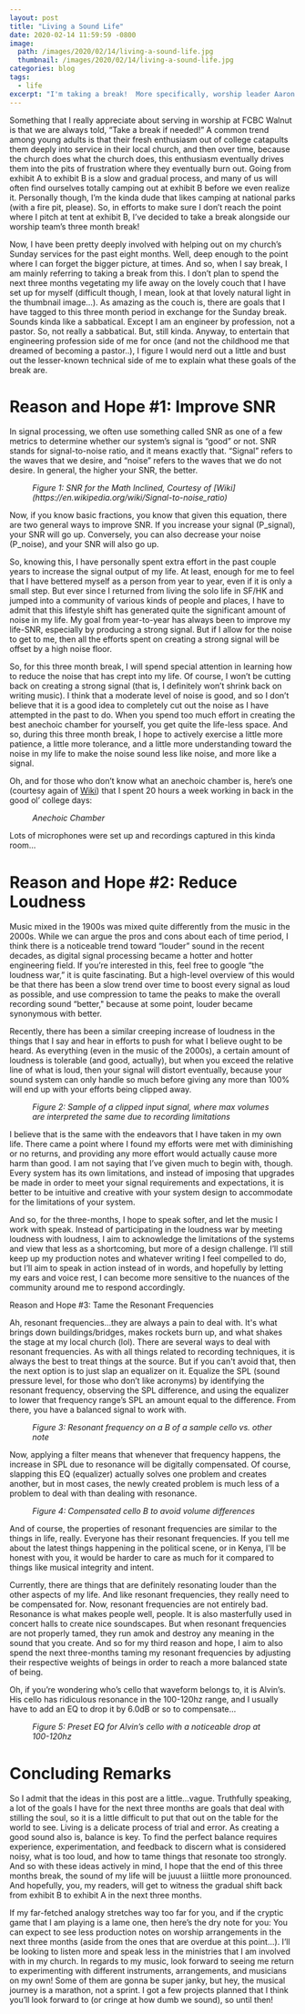 ```yaml
---
layout: post
title: "Living a Sound Life"
date: 2020-02-14 11:59:59 -0800
image: 
  path: /images/2020/02/14/living-a-sound-life.jpg
  thumbnail: /images/2020/02/14/living-a-sound-life.jpg
categories: blog
tags:
  - life
excerpt: "I'm taking a break!  More specifically, worship leader Aaron Lee is taking a break.  This means that I have three months to re-evaluate how I have distributed my resources.  In this post, I apply basic signal processing concepts to explain how I conduct a portion of my life.  This post is different from the usual production note that I write, so I hope that it is a positive indicator of the musical adventure that I plan to re-embark on!  "
---
```


Something that I really appreciate about serving in worship at FCBC Walnut is that we are always told, “Take a break if needed!”  A common trend among young adults is that their fresh enthusiasm out of college catapults them deeply into service in their local church, and then over time, because the church does what the church does, this enthusiasm eventually drives them into the pits of frustration where they eventually burn out.  Going from exhibit A to exhibit B is a slow and gradual process, and many of us will often find ourselves totally camping out at exhibit B before we even realize it.  Personally though, I’m the kinda dude that likes camping at national parks (with a fire pit, please).  So, in efforts to make sure I don’t reach the point where I pitch at tent at exhibit B, I’ve decided to take a break alongside our worship team’s three month break!

Now, I have been pretty deeply involved with helping out on my church’s Sunday services for the past eight months.  Well, deep enough to the point where I can forget the bigger picture, at times.  And so, when I say break, I am mainly referring to taking a break from this.  I don’t plan to spend the next three months vegetating my life away on the lovely couch that I have set up for myself (difficult though, I mean, look at that lovely natural light in the thumbnail image…).  As amazing as the couch is, there are goals that I have tagged to this three month period in exchange for the Sunday break.  Sounds kinda like a sabbatical.  Except I am an engineer by profession, not a pastor.  So, not really a sabbatical.  But, still kinda.  Anyway, to entertain that engineering profession side of me for once (and not the childhood me that dreamed of becoming a pastor..), I figure I would nerd out a little and bust out the lesser-known technical side of me to explain what these goals of the break are.

# Reason and Hope #1: Improve SNR

In signal processing, we often use something called SNR as one of a few metrics to determine whether our system’s signal is “good” or not.  SNR stands for signal-to-noise ratio, and it means exactly that.  “Signal” refers to the waves that we desire, and “noise” refers to the waves that we do not desire.  In general, the higher your SNR, the better.

<figure class="align-center">
    <img src="/images/2020/02/14/figure-1-snr-for-the-math-inclined-courtesy-of-wiki.png" alt="">
    <figcaption><i>Figure 1: SNR for the Math Inclined, Courtesy of [Wiki](https://en.wikipedia.org/wiki/Signal-to-noise_ratio)</i></figcaption>
</figure>

Now, if you know basic fractions, you know that given this equation, there are two general ways to improve SNR.  If you increase your signal (P_signal), your SNR will go up.  Conversely, you can also decrease your noise (P_noise), and your SNR will also go up.

So, knowing this, I have personally spent extra effort in the past couple years to increase the signal output of my life.  At least, enough for me to feel that I have bettered myself as a person from year to year, even if it is only a small step.  But ever since I returned from living the solo life in SF/HK and jumped into a community of various kinds of people and places, I have to admit that this lifestyle shift has generated quite the significant amount of noise in my life.  My goal from year-to-year has always been to improve my life-SNR, especially by producing a strong signal.  But if I allow for the noise to get to me, then all the efforts spent on creating a strong signal will be offset by a high noise floor.

So, for this three month break, I will spend special attention in learning how to reduce the noise that has crept into my life.   Of course, I won’t be cutting back on creating a strong signal (that is, I definitely won’t shrink back on writing music).  I think that a moderate level of noise is good, and so I don’t believe that it is a good idea to completely cut out the noise as I have attempted in the past to do.  When you spend too much effort in creating the best anechoic chamber for yourself, you get quite the life-less space.  And so, during this three month break, I hope to actively exercise a little more patience, a little more tolerance, and a little more understanding toward the noise in my life to make the noise sound less like noise, and more like a signal.

Oh, and for those who don’t know what an anechoic chamber is, here’s one (courtesy again of [Wiki](https://en.wikipedia.org/wiki/Anechoic_chamber#/media/File:Radio-frequency-anechoic-chamber-HDR-0a.jpg)) that I spent 20 hours a week working in back in the good ol’ college days:

<figure class="align-center">
    <img src="/images/2020/02/14/anechoic-chamber.jpg" alt="">
    <figcaption><i>Anechoic Chamber</i></figcaption>
</figure>

Lots of microphones were set up and recordings captured in this kinda room…

# Reason and Hope #2: Reduce Loudness

Music mixed in the 1900s was mixed quite differently from the music in the 2000s.  While we can argue the pros and cons about each of time period, I think there is a noticeable trend toward “louder” sound in the recent decades, as digital signal processing became a hotter and hotter engineering field.  If you’re interested in this, feel free to google “the loudness war,” it is quite fascinating.  But a high-level overview of this would be that there has been a slow trend over time to boost every signal as loud as possible, and use compression to tame the peaks to make the overall recording sound “better," because at some point, louder became synonymous with better.

Recently, there has been a similar creeping increase of loudness in the things that I say and hear in efforts to push for what I believe ought to be heard.  As everything (even in the music of the 2000s), a certain amount of loudness is tolerable (and good, actually), but when you exceed the relative line of what is loud, then your signal will distort eventually, because your sound system can only handle so much before giving any more than 100% will end up with your efforts being clipped away.

<figure class="align-center">
    <img src="/images/2020/02/14/figure-2-sample-of-a-clipped-input-signal-where-max-volumes-are-interpreted-the-same-due-to-recording-limitations.png" alt="">
    <figcaption><i>Figure 2: Sample of a clipped input signal, where max volumes are interpreted the same due to recording limitations</i></figcaption>
</figure>

I believe that is the same with the endeavors that I have taken in my own life.  There came a point where I found my efforts were met with diminishing or no returns, and providing any more effort would actually cause more harm than good.  I am not saying that I’ve given much to begin with, though.  Every system has its own limitations, and instead of imposing that upgrades be made in order to meet your signal requirements and expectations, it is better to be intuitive and creative with your system design to accommodate for the limitations of your system.

And so, for the three-months, I hope to speak softer, and let the music I work with speak.  Instead of participating in the loudness war by meeting loudness with loudness, I aim to acknowledge the limitations of the systems and view that less as a shortcoming, but more of a design challenge.  I’ll still keep up my production notes and whatever writing I feel compelled to do, but I’ll aim to speak in action instead of in words, and hopefully by letting my ears and voice rest, I can become more sensitive to the nuances of the community around me to respond accordingly.

Reason and Hope #3: Tame the Resonant Frequencies

Ah, resonant frequencies…they are always a pain to deal with.  It's what brings down buildings/bridges, makes rockets burn up, and what shakes the stage at my local church (lol).  There are several ways to deal with resonant frequencies.  As with all things related to recording techniques, it is always the best to treat things at the source.  But if you can't avoid that, then the next option is to just slap an equalizer on it.  Equalize the SPL (sound pressure level, for those who don’t like acronyms) by identifying the resonant frequency, observing the SPL difference, and using the equalizer to lower that frequency range’s SPL an amount equal to the difference.  From there, you have a balanced signal to work with.

<figure class="align-center">
    <img src="/images/2020/02/14/figure-3-resonant-frequency-on-a-b-of-a-sample-cello-vs-other-note.png" alt="">
    <figcaption><i>Figure 3: Resonant frequency on a B of a sample cello vs. other note</i></figcaption>
</figure>

Now, applying a filter means that whenever that frequency happens, the increase in SPL due to resonance will be digitally compensated.  Of course, slapping this EQ (equalizer) actually solves one problem and creates another, but in most cases, the newly created problem is much less of a problem to deal with than dealing with resonance.

<figure class="align-center">
    <img src="/images/2020/02/14/figure-4-compensated-cello-b-to-avoid-volume-differences.png" alt="">
    <figcaption><i>Figure 4: Compensated cello B to avoid volume differences</i></figcaption>
</figure>

And of course, the properties of resonant frequencies are similar to the things in life, really.  Everyone has their resonant frequencies.  If you tell me about the latest things happening in the political scene, or in Kenya, I'll be honest with you, it would be harder to care as much for it compared to things like musical integrity and intent.

Currently, there are things that are definitely resonating louder than the other aspects of my life.  And like resonant frequencies, they really need to be compensated for.  Now, resonant frequencies are not entirely bad.  Resonance is what makes people well, people.  It is also masterfully used in concert halls to create nice soundscapes.  But when resonant frequencies are not properly tamed, they run amok and destroy any meaning in the sound that you create.  And so for my third reason and hope, I aim to also spend the next three-months taming my resonant frequencies by adjusting their respective weights of beings in order to reach a more balanced state of being.

Oh, if you’re wondering who’s cello that waveform belongs to, it is Alvin’s.  His cello has ridiculous resonance in the 100-120hz range, and I usually have to add an EQ to drop it by 6.0dB or so to compensate…

<figure class="align-center">
    <img src="/images/2020/02/14/figure-5-preset-eq-for-alvins-cello-with-a-noticeable-drop-at-100-120-hz.png" alt="">
    <figcaption><i>Figure 5: Preset EQ for Alvin’s cello with a noticeable drop at 100-120hz</i></figcaption>
</figure>

# Concluding Remarks

So I admit that the ideas in this post are a little…vague.  Truthfully speaking, a lot of the goals I have for the next three months are goals that deal with stilling the soul, so it is a little difficult to put that out on the table for the world to see.  Living is a delicate process of trial and error.  As creating a good sound also is, balance is key.  To find the perfect balance requires experience, experimentation, and feedback to discern what is considered noisy, what is too loud, and how to tame things that resonate too strongly.  And so with these ideas actively in mind, I hope that the end of this three months break, the sound of my life will be juuust a liiittle more pronounced.  And hopefully, you, my readers, will get to witness the gradual shift back from exhibit B to exhibit A in the next three months.

If my far-fetched analogy stretches way too far for you, and if the cryptic game that I am playing is a lame one, then here’s the dry note for you:  You can expect to see less production notes on worship arrangements in the next three months (aside from the ones that are overdue at this point…).  I’ll be looking to listen more and speak less in the ministries that I am involved with in my church.  In regards to my music, look forward to seeing me return to experimenting with different instruments, arrangements, and musicians on my own!  Some of them are gonna be super janky, but hey, the musical journey is a marathon, not a sprint.  I got a few projects planned that I think you’ll look forward to (or cringe at how dumb we sound), so until then!